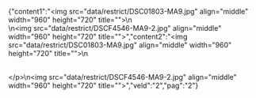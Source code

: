 {"content1":"<img src=\"data\/restrict\/DSC01803-MA9.jpg\" align=\"middle\" width=\"960\" height=\"720\" title=\"\">\n<br>\n<img src=\"data\/restrict\/DSCF4546-MA9-2.jpg\" align=\"middle\" width=\"960\" height=\"720\" title=\"\">","content2":"<img src=\"data\/restrict\/DSC01803-MA9.jpg\" align=\"middle\" width=\"960\" height=\"720\" title=\"\">\n<p><br><\/p>\n<img src=\"data\/restrict\/DSCF4546-MA9-2.jpg\" align=\"middle\" width=\"960\" height=\"720\" title=\"\">","veld":"2","pag":"2"}
